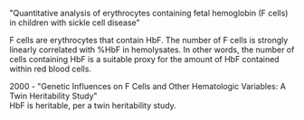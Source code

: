 

"Quantitative analysis of erythrocytes containing fetal hemoglobin (F cells) in children with sickle cell disease"  

F cells are erythrocytes that contain HbF. The number of F cells is strongly linearly correlated with %HbF in hemolysates. In other words, the number of cells containing HbF is a suitable proxy for the amount of HbF contained within red blood cells.  

2000 - "Genetic Influences on F Cells and Other Hematologic Variables: A Twin Heritability Study"  
HbF is heritable, per a twin heritability study.


